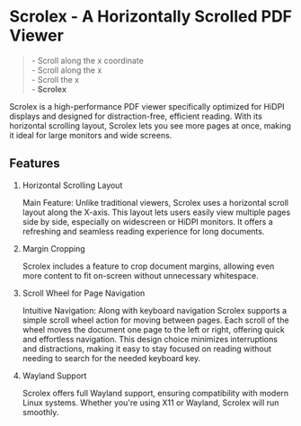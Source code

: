 # Scrolex - A Horizontally Scrolled PDF Viewer

> \- Scroll along the x coordinate  
> \- Scroll along the x  
> \- Scroll the x  
> \- **Scrolex**

Scrolex is a high-performance PDF viewer specifically optimized for HiDPI
displays and designed for distraction-free, efficient reading. With its
horizontal scrolling layout, Scrolex lets you see more pages at once, making it
ideal for large monitors and wide screens.

## Features

1. Horizontal Scrolling Layout

    Main Feature: Unlike traditional viewers, Scrolex uses a horizontal scroll
    layout along the X-axis. This layout lets users easily view multiple pages
    side by side, especially on widescreen or HiDPI monitors. It offers a
    refreshing and seamless reading experience for long documents.

2. Margin Cropping

    Scrolex includes a feature to crop document margins, allowing even more
    content to fit on-screen without unnecessary whitespace.

3. Scroll Wheel for Page Navigation

    Intuitive Navigation: Along with keyboard navigation Scrolex supports a
    simple scroll wheel action for moving between pages. Each scroll of the
    wheel moves the document one page to the left or right, offering quick and
    effortless navigation. This design choice minimizes interruptions and
    distractions, making it easy to stay focused on reading without needing to
    search for the needed keyboard key.

4. Wayland Support

    Scrolex offers full Wayland support, ensuring compatibility with modern
    Linux systems. Whether you're using X11 or Wayland, Scrolex will run
    smoothly.

